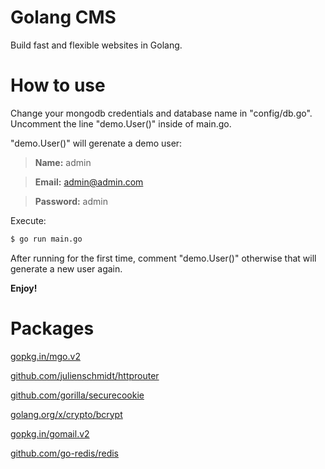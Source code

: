 
# Golang CMS

Build fast and flexible websites in Golang.

# How to use

Change your mongodb credentials and database name in "config/db.go".
Uncomment the line "demo.User()" inside of main.go.

"demo.User()" will gerenate a demo user:

> **Name:** admin

> **Email:** admin@admin.com

> **Password:** admin

Execute:

```sh
$ go run main.go
```

After running for the first time, comment "demo.User()" otherwise that will generate a new user again.

**Enjoy!**

# Packages

[gopkg.in/mgo.v2](https://gopkg.in/mgo.v2)

[github.com/julienschmidt/httprouter](https://github.com/julienschmidt/httprouter)

[github.com/gorilla/securecookie](https://github.com/gorilla/securecookie)

[golang.org/x/crypto/bcrypt](https://godoc.org/golang.org/x/crypto/bcrypt)

[gopkg.in/gomail.v2](https://gopkg.in/gomail.v2)

[github.com/go-redis/redis](https://github.com/go-redis/redis)